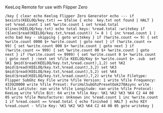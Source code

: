 KeeLoq Remote
for use with Flipper Zero


`/key {
  clear
  echo Keeloq Flipper Zero Generator
  echo ---
  if $exists(KEELOQ/key.txt) == $false { echo  key.txt not found | HALT }
  set %read.count 1
  set %write.count 1
  set %read.total $lines(KEELOQ/key.txt)
  echo total keys: %read.total
  :writekey
  if ($len($read(KEELOQ/key.txt,%read.count)) != 8 ) { inc %read.count 1 | echo bad key - skipping | goto writekey }
  if (%write.count <= 9) { set %write.count 0000 $+ %write.count | goto next }
  if (%write.count <= 99) { set %write.count 000 $+ %write.count | goto next }
  if (%write.count <= 999) { set %write.count 00 $+ %write.count | goto next }
  if (%write.count <= 9999) { set %write.count 0 $+ %write.count | goto next }
  :next
  set %file KEELOQ/Key $+ %write.count $+ .sub 
  set %K1 $mid($read(KEELOQ/key.txt,%read.count),1,2)
  set %K2 $mid($read(KEELOQ/key.txt,%read.count),3,2)
  set %K3 $mid($read(KEELOQ/key.txt,%read.count),5,2)
  set %K4 $mid($read(KEELOQ/key.txt,%read.count),7,2)
  write %file Filetype: Flipper SubGhz Key File
  write %file Version: 1
  write %file Frequency: 433920000
  write %file Preset: FuriHalSubGhzPresetOok270Async
  write %file Latitute: nan
  write %file Longitude: nan
  write %file Protocol: KeeLoq
  write %file Bit: 64
  write %file Key: %K1 %K2 %K3 %K4 C2 44 00 05
  write %file Manufacture: Unknown
  inc %read.count 1
  inc %write.count 1
  if %read.count == %read.total { echo finished | HALT }
  echo KEY %read.count - %file Key: %K1 %K2 %K3 %K4 C2 44 00 05
  goto writekey
}`

